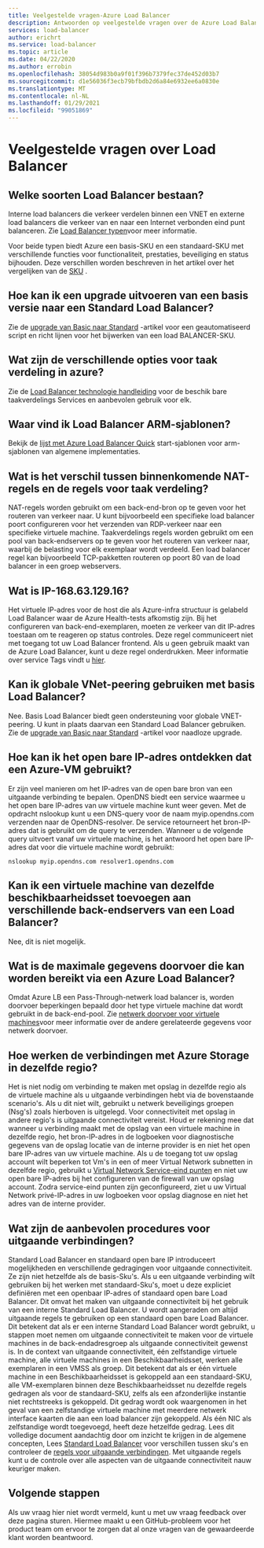 ```yaml
---
title: Veelgestelde vragen-Azure Load Balancer
description: Antwoorden op veelgestelde vragen over de Azure Load Balancer.
services: load-balancer
author: erichrt
ms.service: load-balancer
ms.topic: article
ms.date: 04/22/2020
ms.author: errobin
ms.openlocfilehash: 38054d983b0a9f01f396b7379fec37de452d03b7
ms.sourcegitcommit: d1e56036f3ecb79bfbdb2d6a84e6932ee6a0830e
ms.translationtype: MT
ms.contentlocale: nl-NL
ms.lasthandoff: 01/29/2021
ms.locfileid: "99051869"
---
```

# <a name="load-balancer-frequently-asked-questions"></a>Veelgestelde vragen over Load Balancer

## <a name="what-types-of-load-balancer-exist"></a>Welke soorten Load Balancer bestaan?
Interne load balancers die verkeer verdelen binnen een VNET en externe load balancers die verkeer van en naar een Internet verbonden eind punt balanceren. Zie [Load Balancer typen](components.md#frontend-ip-configurations)voor meer informatie. 

Voor beide typen biedt Azure een basis-SKU en een standaard-SKU met verschillende functies voor functionaliteit, prestaties, beveiliging en status bijhouden. Deze verschillen worden beschreven in het artikel over het vergelijken van de [SKU](skus.md) .

 ## <a name="how-can-i-upgrade-from-a-basic-to-a-standard-load-balancer"></a>Hoe kan ik een upgrade uitvoeren van een basis versie naar een Standard Load Balancer?
Zie de [upgrade van Basic naar Standard](upgrade-basic-standard.md) -artikel voor een geautomatiseerd script en richt lijnen voor het bijwerken van een load BALANCER-SKU.

 ## <a name="what-are-the-different-load-balancing-options-in-azure"></a>Wat zijn de verschillende opties voor taak verdeling in azure?
Zie de [Load Balancer technologie handleiding](/azure/architecture/guide/technology-choices/load-balancing-overview)  voor de beschik bare taakverdelings Services en aanbevolen gebruik voor elk.

## <a name="where-can-i-find-load-balancer-arm-templates"></a>Waar vind ik Load Balancer ARM-sjablonen?
Bekijk de [lijst met Azure Load Balancer Quick](/azure/templates/microsoft.network/loadbalancers#quickstart-templates) start-sjablonen voor arm-sjablonen van algemene implementaties.

## <a name="how-are-inbound-nat-rules-different-from-load-balancing-rules"></a>Wat is het verschil tussen binnenkomende NAT-regels en de regels voor taak verdeling?
NAT-regels worden gebruikt om een back-end-bron op te geven voor het routeren van verkeer naar. U kunt bijvoorbeeld een specifieke load balancer poort configureren voor het verzenden van RDP-verkeer naar een specifieke virtuele machine. Taakverdelings regels worden gebruikt om een pool van back-endservers op te geven voor het routeren van verkeer naar, waarbij de belasting voor elk exemplaar wordt verdeeld. Een load balancer regel kan bijvoorbeeld TCP-pakketten routeren op poort 80 van de load balancer in een groep webservers.

## <a name="what-is-ip-1686312916"></a>Wat is IP-168.63.129.16?
Het virtuele IP-adres voor de host die als Azure-infra structuur is gelabeld Load Balancer waar de Azure Health-tests afkomstig zijn. Bij het configureren van back-end-exemplaren, moeten ze verkeer van dit IP-adres toestaan om te reageren op status controles. Deze regel communiceert niet met toegang tot uw Load Balancer frontend. Als u geen gebruik maakt van de Azure Load Balancer, kunt u deze regel onderdrukken. Meer informatie over service Tags vindt u [hier](../virtual-network/service-tags-overview.md#available-service-tags).

## <a name="can-i-use-global-vnet-peering-with-basic-load-balancer"></a>Kan ik globale VNet-peering gebruiken met basis Load Balancer?
Nee. Basis Load Balancer biedt geen ondersteuning voor globale VNET-peering. U kunt in plaats daarvan een Standard Load Balancer gebruiken. Zie de [upgrade van Basic naar Standard](upgrade-basic-standard.md) -artikel voor naadloze upgrade.

## <a name="how-can-i-discover-the-public-ip-that-an-azure-vm-uses"></a>Hoe kan ik het open bare IP-adres ontdekken dat een Azure-VM gebruikt?

Er zijn veel manieren om het IP-adres van de open bare bron van een uitgaande verbinding te bepalen. OpenDNS biedt een service waarmee u het open bare IP-adres van uw virtuele machine kunt weer geven.
Met de opdracht nslookup kunt u een DNS-query voor de naam myip.opendns.com verzenden naar de OpenDNS-resolver. De service retourneert het bron-IP-adres dat is gebruikt om de query te verzenden. Wanneer u de volgende query uitvoert vanaf uw virtuele machine, is het antwoord het open bare IP-adres dat voor die virtuele machine wordt gebruikt:

 ```nslookup myip.opendns.com resolver1.opendns.com```
 
## <a name="can-i-add-a-vm-from-the-same-availability-set-to-different-backend-pools-of-a-load-balancer"></a>Kan ik een virtuele machine van dezelfde beschikbaarheidsset toevoegen aan verschillende back-endservers van een Load Balancer?
Nee, dit is niet mogelijk.

## <a name="what-is-the-maximum-data-throughput-that-can-be-achieved-via-an-azure-load-balancer"></a>Wat is de maximale gegevens doorvoer die kan worden bereikt via een Azure Load Balancer?
Omdat Azure LB een Pass-Through-netwerk load balancer is, worden doorvoer beperkingen bepaald door het type virtuele machine dat wordt gebruikt in de back-end-pool. Zie [netwerk doorvoer voor virtuele machines](../virtual-network/virtual-machine-network-throughput.md)voor meer informatie over de andere gerelateerde gegevens voor netwerk doorvoer.


## <a name="how-do-connections-to-azure-storage-in-the-same-region-work"></a>Hoe werken de verbindingen met Azure Storage in dezelfde regio?
Het is niet nodig om verbinding te maken met opslag in dezelfde regio als de virtuele machine als u uitgaande verbindingen hebt via de bovenstaande scenario's. Als u dit niet wilt, gebruikt u netwerk beveiligings groepen (Nsg's) zoals hierboven is uitgelegd. Voor connectiviteit met opslag in andere regio's is uitgaande connectiviteit vereist. Houd er rekening mee dat wanneer u verbinding maakt met de opslag van een virtuele machine in dezelfde regio, het bron-IP-adres in de logboeken voor diagnostische gegevens van de opslag locatie van de interne provider is en niet het open bare IP-adres van uw virtuele machine. Als u de toegang tot uw opslag account wilt beperken tot Vm's in een of meer Virtual Network subnetten in dezelfde regio, gebruikt u [Virtual Network Service-eind punten](../virtual-network/virtual-network-service-endpoints-overview.md) en niet uw open bare IP-adres bij het configureren van de firewall van uw opslag account. Zodra service-eind punten zijn geconfigureerd, ziet u uw Virtual Network privé-IP-adres in uw logboeken voor opslag diagnose en niet het adres van de interne provider.

## <a name="what-are-best-practises-with-respect-to-outbound-connectivity"></a>Wat zijn de aanbevolen procedures voor uitgaande verbindingen?
Standard Load Balancer en standaard open bare IP introduceert mogelijkheden en verschillende gedragingen voor uitgaande connectiviteit. Ze zijn niet hetzelfde als de basis-Sku's. Als u een uitgaande verbinding wilt gebruiken bij het werken met standaard-Sku's, moet u deze expliciet definiëren met een openbaar IP-adres of standaard open bare Load Balancer. Dit omvat het maken van uitgaande connectiviteit bij het gebruik van een interne Standard Load Balancer. U wordt aangeraden om altijd uitgaande regels te gebruiken op een standaard open bare Load Balancer. Dit betekent dat als er een interne Standard Load Balancer wordt gebruikt, u stappen moet nemen om uitgaande connectiviteit te maken voor de virtuele machines in de back-endadresgroep als uitgaande connectiviteit gewenst is. In de context van uitgaande connectiviteit, één zelfstandige virtuele machine, alle virtuele machines in een Beschikbaarheidsset, werken alle exemplaren in een VMSS als groep. Dit betekent dat als er één virtuele machine in een Beschikbaarheidsset is gekoppeld aan een standaard-SKU, alle VM-exemplaren binnen deze Beschikbaarheidsset nu dezelfde regels gedragen als voor de standaard-SKU, zelfs als een afzonderlijke instantie niet rechtstreeks is gekoppeld. Dit gedrag wordt ook waargenomen in het geval van een zelfstandige virtuele machine met meerdere netwerk interface kaarten die aan een load balancer zijn gekoppeld. Als één NIC als zelfstandige wordt toegevoegd, heeft deze hetzelfde gedrag. Lees dit volledige document aandachtig door om inzicht te krijgen in de algemene concepten, Lees [Standard Load Balancer](./load-balancer-overview.md) voor verschillen tussen sku's en controleer de [regels voor uitgaande verbindingen](load-balancer-outbound-connections.md#outboundrules).
Met uitgaande regels kunt u de controle over alle aspecten van de uitgaande connectiviteit nauw keuriger maken.
 
## <a name="next-steps"></a>Volgende stappen
Als uw vraag hier niet wordt vermeld, kunt u met uw vraag feedback over deze pagina sturen. Hiermee maakt u een GitHub-probleem voor het product team om ervoor te zorgen dat al onze vragen van de gewaardeerde klant worden beantwoord.

